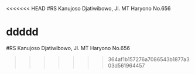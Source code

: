 <<<<<<< HEAD
#RS Kanujoso Djatiwibowo, Jl. MT Haryono No.656

ddddd
=======
#RS Kanujoso Djatiwibowo, Jl. MT Haryono No.656
>>>>>>> 364af1b157276a7086543b1877a303d561964457
